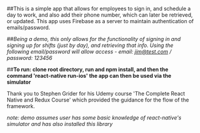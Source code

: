 ##This is a simple app that allows for employees to sign in, and schedule a day to work, and also add their phone number, which can later be retrieved, or updated. This app uses Firebase as a server to maintain authentication of emails/password.

##*Being a demo, this only allows for the functionality of signing in and signing up for shifts (just by day), and retrieving that info. Using the following email/password will allow access - email: jim@test.com / password: 123456*

##**To run: clone root directory, run and npm install, and then the command 'react-native run-ios' the app can then be used via the simulator** 

Thank you to Stephen Grider for his Udemy course 'The Complete React Native and Redux Course' which provided the guidance for the flow of the framework.

*note: demo assumes user has some basic knowledge of react-native's simulator and has also installed this library*
